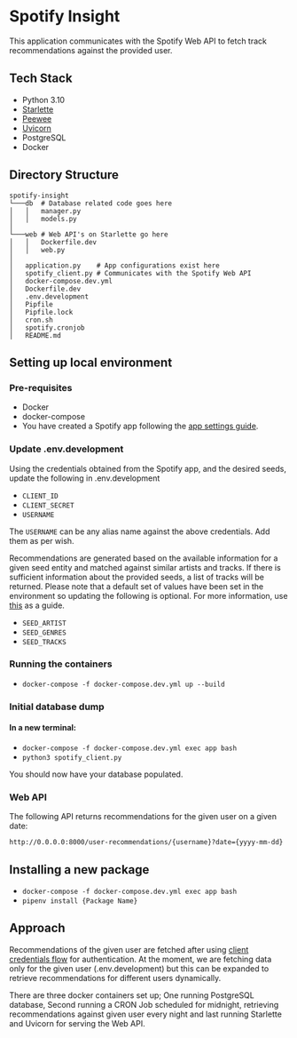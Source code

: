 # Spotify Insight
This application communicates with the Spotify Web API to fetch track recommendations against the provided user.

## Tech Stack
- Python 3.10
- [Starlette](https://www.starlette.io/)
- [Peewee](https://docs.peewee-orm.com/en/latest/)
- [Uvicorn](https://www.uvicorn.org/) 
- PostgreSQL
- Docker

## Directory Structure
```
spotify-insight
└───db  # Database related code goes here 
│   │   manager.py
│   │   models.py
│   
└───web # Web API's on Starlette go here    
│   │   Dockerfile.dev
│   │   web.py
│   
│   application.py    # App configurations exist here 
│   spotify_client.py # Communicates with the Spotify Web API  
│   docker-compose.dev.yml   
│   Dockerfile.dev   
│   .env.development   
│   Pipfile  
│   Pipfile.lock   
│   cron.sh   
│   spotify.cronjob   
│   README.md   

```

## Setting up local environment

### Pre-requisites
- Docker
- docker-compose
- You have created a Spotify app following the [app settings guide](https://developer.spotify.com/documentation/general/guides/authorization/app-settings/).

### Update .env.development
Using the credentials obtained from the Spotify app, and the desired seeds, update the following in .env.development
- `CLIENT_ID`
- `CLIENT_SECRET`
- `USERNAME`

The `USERNAME` can be any alias name against the above credentials. Add them as per wish.

Recommendations are generated based on the available information for a given seed entity and matched against similar 
artists and tracks. If there is sufficient information about the provided seeds, a list of tracks will be returned. 
Please note that a default set of values have been set in the environment so updating the following is optional. 
For more information, use [this](https://developer.spotify.com/documentation/web-api/reference/#/operations/get-recommendations) 
as a guide.
- `SEED_ARTIST`
- `SEED_GENRES`
- `SEED_TRACKS`


### Running the containers
- `docker-compose -f docker-compose.dev.yml up --build`

### Initial database dump
#### In a new terminal:
- `docker-compose -f docker-compose.dev.yml exec app bash`
- `python3 spotify_client.py`

You should now have your database populated.

### Web API
The following API returns recommendations for the given user on a given date:

`http://0.0.0.0:8000/user-recommendations/{username}?date={yyyy-mm-dd}`

## Installing a new package
- `docker-compose -f docker-compose.dev.yml exec app bash`
- `pipenv install {Package Name}`

## Approach
Recommendations of the given user are fetched after using 
[client credentials flow](https://developer.spotify.com/documentation/general/guides/authorization/client-credentials/) for authentication.
At the moment, we are fetching data only for the given user (.env.development) 
but this can be expanded to retrieve recommendations for different users dynamically.

There are three docker containers set up; One running PostgreSQL database, Second running a CRON Job scheduled for midnight, 
retrieving recommendations against given user every night and 
last running Starlette and Uvicorn for serving the Web API.
